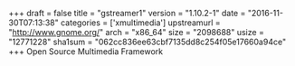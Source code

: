 +++
draft = false
title = "gstreamer1"
version = "1.10.2-1"
date = "2016-11-30T07:13:38"
categories = ['xmultimedia']
upstreamurl = "http://www.gnome.org/"
arch = "x86_64"
size = "2098688"
usize = "12771228"
sha1sum = "062cc836ee63cbf7135dd8c254f05e17660a94ce"
+++
Open Source Multimedia Framework